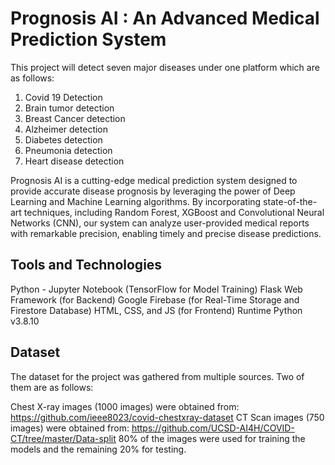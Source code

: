 # Prognosis AI : An Advanced Medical Prediction System

This project will detect seven major diseases under one platform which are as follows:

1. Covid 19 Detection
2. Brain tumor detection
3. Breast Cancer detection
4. Alzheimer detection
5. Diabetes detection
6. Pneumonia detection
7. Heart disease detection

Prognosis AI is a cutting-edge medical prediction system designed to provide accurate disease prognosis by leveraging the power of Deep Learning and Machine Learning algorithms. By incorporating state-of-the-art techniques, including Random Forest, XGBoost and Convolutional Neural Networks (CNN), our system can analyze user-provided medical reports with remarkable precision, enabling timely and precise disease predictions.

## Tools and Technologies
Python - Jupyter Notebook (TensorFlow for Model Training)
Flask Web Framework (for Backend)
Google Firebase (for Real-Time Storage and Firestore Database)
HTML, CSS, and JS (for Frontend)
Runtime
Python v3.8.10

## Dataset
The dataset for the project was gathered from multiple sources. Two of them are as follows:

Chest X-ray images (1000 images) were obtained from: https://github.com/ieee8023/covid-chestxray-dataset
CT Scan images (750 images) were obtained from: https://github.com/UCSD-AI4H/COVID-CT/tree/master/Data-split
80% of the images were used for training the models and the remaining 20% for testing.
